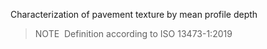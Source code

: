 Characterization of pavement texture by mean profile depth

>NOTE&nbsp; Definition according to ISO 13473-1:2019

